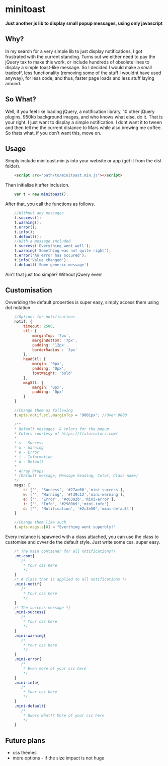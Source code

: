 # minitoast
**Just another js lib to display small popup messages, using only javascript**

## Why?

In my search for a very simple lib to just display notifications, I got frustrated with the current standing.
Turns out we either need to pay the jQuery tax to make this work, or include hundreds of obsolete lines to display a simple toast-like message.
So I decided I would make a small tradeoff, less functionality (removing some of the stuff I wouldnt have used anyway), for less code, and thus, faster page loads and less stuff laying around.

## So What?

Well, if you feel like loading jQuery, a notification library, 10 other jQuery plugins, 950kb background images, and who knows what else, do it. That is your right.
I just want to display a simple notification. I dont want it to tween and then tell me the current distance to Mars while also brewing me coffee.
So thats what, if you don't want this, move on.

## Usage

Simply include minitoast.min.js into your website or app (get it from the dist folder).

```html
    <script src="path/to/minitoast.min.js"></script>
```
Then initialise it after inclusion.

```javascript
    var t = new minitoast();
```

After that, you call the functions as follows.

```javascript
    //Without any messages
    t.success();
    t.warning();
    t.error();
    t.info();
    t.default();
    //With a message included
    t.success('Everything went well');
    t.warning('Something was not quite right');
    t.error('An error has occured');
    t.info('Value changed');
    t.default('Some generic message')
```

Ain't that just too simple? Without jQuery even!

## Customisation

Ovveriding the default properties is super easy, simply access them using dot notation

```javascript
    //Options for notifications
    notif: {
        timeout: 2500,
        stl: {
            marginTop: '7px',
            marginBottom: '7px',
            padding: '12px',
            borderRadius : '3px'
        },
        headStl: {
            margin: '0px',
            padding: '0px',
            fontWeight: 'bold'
        },
        msgStl: {
            margin: '0px',
            padding: '0px'
        }
    }

    //Change them as following
    t.opts.notif.stl.marginTop = "9001px"; //Over 9000

    /**
    * Default messages  & colors for the popup
    * Colors courtesy of https://flatuicolors.com/
    * 
    * s - Success
    * w - Warning
    * e - Error
    * i - Information
    * d - Default
    * 
    * Array Props
    * [Default message, Message heading, Color, Class name]
    */
    msgs: {
        s: ['', 'Success', '#27ae60','mini-success'],
        w: ['', 'Warning', '#f39c12','mini-warning'],
        e: ['', 'Error', '#c0392b','mini-error'],
        i: ['', 'Info', '#2980b9','mini-info'],
        d: ['', 'Notification', '#2c3e50','mini-default']
    }

    //Change them like such
    t.opts.msgs.s[0] = "Everthing went superbly!"

```

Every instance is spawned with a class attached, you can use the class to customise and ovveride the default style. Just write some css, super easy.

```css
    /* The main container for all notifications*/
    .mt-cont{
       /*
        * Your css here
        */
    }
    /* A class that is applied to all notifications */
    .mini-notif{
       /*
        * Your css here
        */
    }
    /* The success message */
    .mini-success{
       /*
        * Your css here
        */
    }
    .mini-warning{
       /*
        * Your css here
        */
    }
    .mini-error{
       /*
        * Even more of your css here
        */
    }
    .mini-info{
       /*
        * Your css here
        */
    }
    .mini-default{
       /*
        * Guess what!? More of your css here
        */
    }
```


## Future plans

* css themes
* more options - if the size impact is not huge